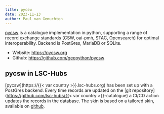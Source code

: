 ```yaml
---
title: pycsw
date: 2023-11-13
author: Paul van Genuchten
---
```


[pycsw](https://pycsw.org) is a catalogue implementation in python, supporting a range of record exchange standards (CSW, oai-pmh, STAC, Opensearch) for optimal interoperability. Backend is PostGres, MariaDB or SQLite.

- Website: <https://pycsw.org>
- Github: <https://github.com/geopython/pycsw>

## pycsw in LSC-Hubs

[pycsw](https://{{< var country >}}.lsc-hubs.org) has been set up with a PostGres backend. Every time records are updated on the [git repository](https://github.com/lsc-hubs/{{< var country >}}-catalogue) a CI/CD action updates the records in the database. The skin is based on a tailored skin, available on [github](https://github.com/pvgenuchten/pycsw-skin).